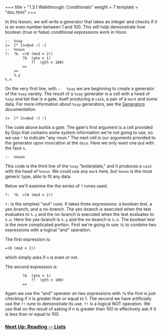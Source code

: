 +++
title = "1.3.1 Walkthrough: Conditionals"
weight = 7
template = "doc.html"
+++

In this lesson, we will write a generator that takes an integer and checks if it is an even number between 1 and 100. This will help demonstrate how boolean (true or false) conditional expressions work in Hoon.

```
:-  %say
|=  [* [n=@ud ~] ~]
:-  %noun
?:  ?&  =(0 (mod n 2))
        ?&  (gte n 1)
            ?!  (gth n 100)
        ==
    ==
    %.y
%.n
```

On the very first line, with `:-  %say` we are beginning to create a generator of the `%say` variety. The result of a `%say` generator is a cell with a head of `%say` and tail that is a gate, itself producing a `cask`, a pair of a `mark` and some data. For more information about `%say` generators, see the [Generators](../generators) documentation.

```
|=  [* [n=@ud ~] ~]
```

The code above builds a gate. The gate's first argument is a cell provided by Dojo that contains some system information we're not going to use, so we use `*` to indicate "any noun." The next cell is our arguments provided to the generator upon invocation at the `dojo`. Here we only want one `@ud` with the face `n`.

```
:-  %noun
```

This code is the third line of the `%say` "boilerplate," and it produces a `cask` with the head of `%noun`. We could use any `mark` here, but `%noun` is the most generic type, able to fit any data.

Below we'll examine the the series of `?` runes used.

```
?:  ?&  =(0 (mod n 2))
```

`?:` is the simplest "wut" rune. It takes three expressions: a boolean test, a yes-branch, and a no-branch. The yes-branch is executed when the test evaluates to `%.y` and the no-branch is executed when the test evaluates to `%.n`. Here the yes-branch is `%.y` and the no-branch is `%.n`. The boolean test is the more complicated portion. First we're going to use `?&` to combine two expressions with a logical "and" operation.

The first expression is:

```
=(0 (mod n 2))
```

which simply asks if `n` is even or not.

The second expression is:

```
        ?&  (gte n 1)
            ?!  (gth n 100)
        ==
```

Again we use the "and" operator on two expressions with `?&` the first is just checking if n is greater than or equal to 1. The second we have artificially use the `?!` rune to demonstrate its use. `?!` is a logical NOT operation. We use that on the result of asking if n is greater than 100 to effectively ask if it is less than or equal to 100.

### [Next Up: Reading -- Lists](../lists)

